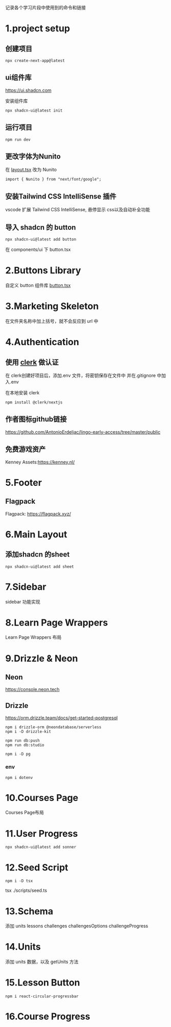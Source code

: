 记录各个学习片段中使用到的命令和链接

# 1.project setup

## 创建项目

```
npx create-next-app@latest
```

## ui组件库
https://ui.shadcn.com

安装组件库
```
npx shadcn-ui@latest init
```

## 运行项目
```
npm run dev
```

## 更改字体为Nunito
在  [layout.tsx](app/layout.tsx) 改为 Nunito
```
import { Nunito } from "next/font/google";
```

## 安装Tailwind CSS IntelliSense 插件
vscode 扩展 Tailwind CSS IntelliSense, 悬停显示 css以及自动补全功能

## 导入 shadcn 的 button
```
npx shadcn-ui@latest add button
```
在 components/ui 下 button.tsx


# 2.Buttons Library
自定义 button 组件库 [button.tsx](components/ui/button.tsx)

# 3.Marketing Skeleton
在文件夹名称中加上括号，就不会反应到 url 中

# 4.Authentication
## 使用 [clerk](https://dashboard.clerk.com) 做认证

在 clerk创建好项目后，添加.env 文件，将密钥保存在文件中
并在.gitignore 中加入.env

在本地安装 clerk
```
npm install @clerk/nextjs
```

## 作者图标github链接
https://github.com/AntonioErdeljac/lingo-early-access/tree/master/public

## 免费游戏资产
Kenney Assets:https://kenney.nl/

# 5.Footer

## Flagpack
Flagpack: https://flagpack.xyz/


# 6.Main Layout

## 添加shadcn 的sheet
```
npx shadcn-ui@latest add sheet
```

# 7.Sidebar
sidebar 功能实现

# 8.Learn Page Wrappers
Learn Page Wrappers 布局

# 9.Drizzle & Neon
## Neon
https://console.neon.tech

## Drizzle
https://orm.drizzle.team/docs/get-started-postgresql

```
npm i drizzle-orm @neondatabase/serverless
npm i -D drizzle-kit
```

```
npm run db:push
npm run db:studio
```

```
npm i -D pg
```

### env
```
npm i dotenv
```

# 10.Courses Page
Courses Page布局

# 11.User Progress
```
npx shadcn-ui@latest add sonner
```

# 12.Seed Script
```
npm i -D tsx
```
tsx ./scripts/seed.ts

# 13.Schema
添加 units lessons challenges challengesOptions challengeProgress

# 14.Units
添加 units 数据，以及 getUnits 方法

# 15.Lesson Button
```
npm i react-circular-progressbar
```
# 16.Course Progress
